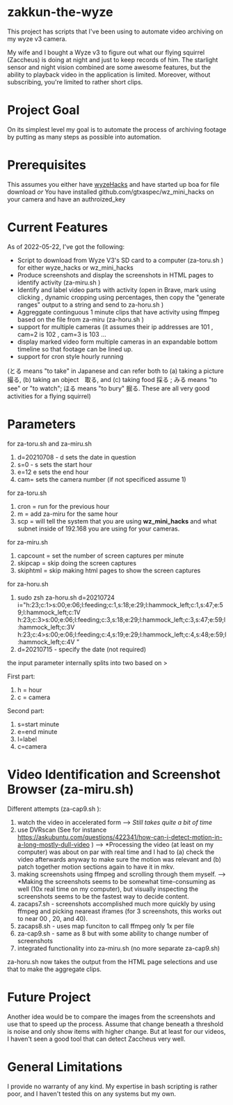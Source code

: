# zakkun-the-wyze

This project has scripts that I've been using to automate video archiving on my wyze v3 camera. 

My wife and I bought a Wyze v3 to figure out what our flying squirrel (Zaccheus) is doing at night and just to keep records of him. The starlight sensor and night vision combined are some awesome features, but the ability to playback video in the application is limited. Moreover, without subscribing, you're limited to rather short clips.

# Project Goal

On its simplest level my goal is to automate the process of archiving footage by putting as many steps as possible into automation.

# Prerequisites

This assumes you either have [wyzeHacks](https://github.com/HclX/WyzeHacks) and have started up boa for file download
*or* 
You have installed github.com/gtxaspec/wz_mini_hacks on your camera and have an authroized_key


# Current Features

As of 2022-05-22, I've got the following:
* Script to download from Wyze V3's SD card to a computer (za-toru.sh ) for either wyze_hacks or wz_mini_hacks
* Produce screenshots and display the screenshots in HTML pages to identify activity (za-miru.sh )
* Identify and label video parts with activity (open in Brave, mark using clicking , dynamic cropping using percentages, then copy the "generate ranges" output to a string and send to za-horu.sh )
* Aggreggate continguous 1 minute clips that have activity using ffmpeg based on the file from za-miru (za-horu.sh )
* support for multiple cameras (it assumes their ip addresses are 101 , cam=2 is 102 , cam=3 is 103 ...
* display marked video form multiple cameras in an expandable bottom timeline so that footage can be lined up.
* support for cron style hourly running



(とる means "to take" in Japanese and can refer both to (a) taking a picture　撮る, (b) taking an object　取る, and (c) taking food 採る ; みる means "to see" or "to watch"; ほる means "to bury" 掘る. These are all very good activities for a flying squirrel)

# Parameters

for za-toru.sh and za-miru.sh  
1. d=20210708  - d sets the date in question
2. s=0 - s sets the start hour
3. e=12  e sets the end hour
4. cam= sets the camera number (if not specificed assume 1)

for za-toru.sh 
1. cron = run for the previous hour
2. m = add za-miru for the same hour
3. scp = will tell the system that you are using **wz_mini_hacks** and what subnet inside of 192.168 you are using for your cameras.

for za-miru.sh
1. capcount = set the number of screen captures per minute 
2. skipcap = skip doing the screen captures
3. skiphtml = skip making html pages to show the screen captures

for za-horu.sh
1. sudo zsh za-horu.sh d=20210724 i="h:23;c:1>s:00;e:06;l:feeding;c:1,s:18;e:29;l:hammock_left;c:1,s:47;e:59;l:hammock_left;c:1V h:23;c:3>s:00;e:06;l:feeding;c:3,s:18;e:29;l:hammock_left;c:3,s:47;e:59;l:hammock_left;c:3V h:23;c:4>s:00;e:06;l:feeding;c:4,s:19;e:29;l:hammock_left;c:4,s:48;e:59;l:hammock_left;c:4V "
2. d=20210715 - specify the date (not required)

the input parameter internally splits into two based on >

First part:
1. h = hour
2. c = camera

Second part:
1. s=start minute
2. e=end minute
3. l=label
4. c=camera

# Video Identification and Screenshot Browser (za-miru.sh)


Different attempts (za-cap9.sh ):
1. watch the video in accelerated form --> *Still takes quite a bit of time*
2. use DVRscan (See for instance https://askubuntu.com/questions/422341/how-can-i-detect-motion-in-a-long-mostly-dull-video ) --> *Processing the video (at least on my computer) was about on par with real time and I had to (a) check the video afterwards anyway to make sure the motion was relevant and (b) patch together motion sections again to have it in mkv.
3. making screenshots using ffmpeg and scrolling through them myself. --> *Making the screenshots seems to be somewhat time-consuming as well (10x real time on my computer), but visually inspecting the screenshots seems to be the fastest way to decide content.
4. zacaps7.sh - screenshots accomplished much more quickly by using ffmpeg and picking neareast iframes (for 3 screenshots, this works out to near 00 , 20, and 40).
5. zacaps8.sh - uses map funciton to call ffmpeg only 1x per file
6. za-cap9.sh - same as 8 but with some ability to change number of screenshots
7. integrated functionality into za-miru.sh (no more separate za-cap9.sh)


za-horu.sh now takes the output from the HTML page selections and use that to make the aggregate clips.

# Future Project

Another idea would be to compare the images from the screenshots and use that to speed up the process. Assume that change beneath a threshold is noise and only show items with higher change. But at least for our videos, I haven't seen a good tool that can detect Zaccheus very well.



# General Limitations

I provide no warranty of any kind. My expertise in bash scripting is rather poor, and I haven't tested this on any systems but my own.
